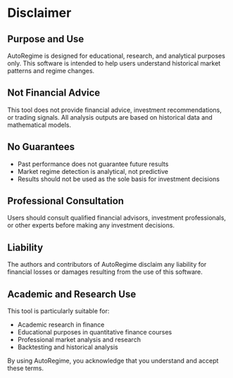 # Disclaimer

## Purpose and Use

AutoRegime is designed for educational, research, and analytical purposes only. This software is intended to help users understand historical market patterns and regime changes.

## Not Financial Advice

This tool does not provide financial advice, investment recommendations, or trading signals. All analysis outputs are based on historical data and mathematical models.

## No Guarantees

- Past performance does not guarantee future results
- Market regime detection is analytical, not predictive
- Results should not be used as the sole basis for investment decisions

## Professional Consultation

Users should consult qualified financial advisors, investment professionals, or other experts before making any investment decisions.

## Liability

The authors and contributors of AutoRegime disclaim any liability for financial losses or damages resulting from the use of this software.

## Academic and Research Use

This tool is particularly suitable for:
- Academic research in finance
- Educational purposes in quantitative finance courses
- Professional market analysis and research
- Backtesting and historical analysis

By using AutoRegime, you acknowledge that you understand and accept these terms.
